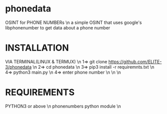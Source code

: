 # phonedata
OSINT for PHONE NUMBERs \n
a simple OSINT that uses google's libphonenumber to get data about a phone number

# INSTALLATION
VIA TERMINAL(LINUX & TERMUX) \n
1=>  git clone https://github.com/ELITE-3/phonedata \n
2=>  cd phonedata \n 
3=>  pip3 install -r requiremnts.txt \n
4=>  python3 main.py \n
4=>  enter phone number \n
\n \n
# REQUIREMENTS 
PYTHON3 or above \n
phonenumbers python module \n

